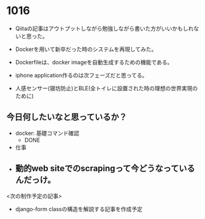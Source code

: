 # 1016

- Qiitaの記事はアウトプットしながら勉強しながら書いた方がいいかもしれないと思った。

- Dockerを用いて新卒だった時のシステムを再現してみた。


- Dockerfileは、docker imageを自動生成するための機能である。




- iphone application作るのは次フェーズだと思ってる。


- 人感センサー(寝坊防止)とBLE(全トイレに設置された時の理想の世界実現のために)



## 今日何したいなと思っているか？

- docker: 基礎コマンド確認
    - DONE
- 仕事
- 動的web siteでのscrapingって今どうなっているんだっけ。
    - 


<次の制作予定の記事>
- django-form classの構造を解説する記事を作成予定

<!-- これ勉強したいね。https://qiita.com/y-some/items/200db9ac37150effc8ed -->